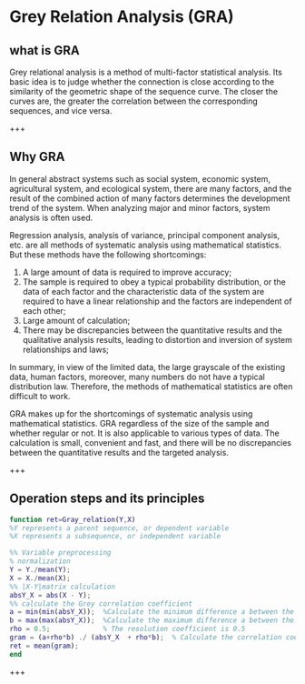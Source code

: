 # Grey Relation Analysis (GRA)

## what is GRA

Grey relational analysis is a method of multi-factor statistical analysis. Its basic idea is to judge whether the connection is close according to the similarity of the geometric shape of the sequence curve. The closer the curves are, the greater the correlation between the corresponding sequences, and vice versa.

+++

## Why GRA

In general abstract systems such as social system, economic system, agricultural system, and ecological system, there are many factors, and the result of the combined action of many factors determines the development trend of the system. When analyzing major and minor factors, system analysis is often used.

Regression analysis, analysis of variance, principal component analysis, etc. are all methods of systematic analysis using mathematical statistics. But these methods have the following shortcomings:

1) A large amount of data is required to improve accuracy;
2) The sample is required to obey a typical probability distribution, or the data of each factor and the characteristic data of the system are required to have a linear relationship and the factors are independent of each other;
3) Large amount of calculation;
4) There may be discrepancies between the quantitative results and the qualitative analysis results, leading to distortion and inversion of system relationships and laws;

In summary, in view of the limited data, the large grayscale of the existing data, human factors, moreover, many numbers do not have a typical distribution law. Therefore, the methods of mathematical statistics are often difficult to work.

GRA makes up for the shortcomings of systematic analysis using mathematical statistics. GRA regardless of the size of the sample and whether regular or not. It is also applicable to various types of data. The calculation is small, convenient and fast, and there will be no discrepancies between the quantitative results and the targeted analysis.

+++

## Operation steps and its principles

``` matlab
function ret=Gray_relation(Y,X)
%Y represents a parent sequence, or dependent variable
%X represents a subsequence, or independent variable

%% Variable preprocessing
% normalization
Y = Y./mean(Y);
X = X./mean(X);
%% |X-Y|matrix calculation
absY_X = abs(X - Y);
%% calculate the Grey correlation coefficient
a = min(min(absY_X));  %Calculate the minimum difference a between the two levels
b = max(max(absY_X));  %Calculate the maximum difference a between the two levels
rho = 0.5;             % The resolution coefficient is 0.5
gram = (a+rho*b) ./ (absY_X  + rho*b);  % Calculate the correlation coefficient between each index in the sub-sequence and the parent sequence
ret = mean(gram);
end
```

+++
